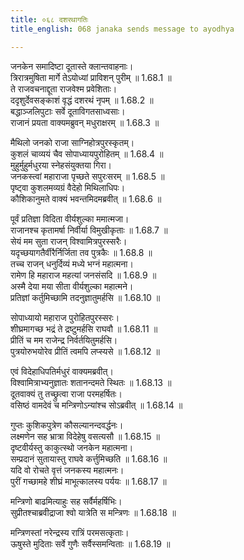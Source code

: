 ```yaml
---
title: ०६८ दशरथागतिः
title_english: 068 janaka sends message to ayodhya

---
```



जनकेन समादिष्टा दूतास्ते क्लान्तवाहनाः।  
त्रिरात्रमुषिता मार्गे तेऽयोध्यां प्राविशन् पुरीम् ॥ 1.68.1 ॥   
ते राजवचनाद्दूता राजवेश्म प्रवेशिताः।  
ददृशुर्देवसङ्काशं वृद्धं दशरथं नृपम् ॥ 1.68.2 ॥   
बद्धाञ्जलिपुटाः सर्वे दूताविगतसाध्वसाः।  
राजानं प्रयता वाक्यमब्रुवन् मधुराक्षरम् ॥ 1.68.3 ॥   

मैथिलो जनको राजा साग्निहोत्रपुरस्कृतम्।  
कुशलं चाव्ययं चैव सोपाध्यायपुरोहितम् ॥ 1.68.4 ॥   
मुहुर्मुहुर्मधुरया स्नेहसंयुक्तया गिरा।  
जनकस्त्वां महाराजा पृच्छते सपुरःसरम् ॥ 1.68.5 ॥   
पृष्ट्वा कुशलमव्यग्रं वैदेहो मिथिलाधिपः।  
कौशिकानुमते वाक्यं भवन्तमिदमब्रवीत् ॥ 1.68.6 ॥   

पूर्वं प्रतिज्ञा विदिता वीर्यशुल्का ममात्मजा।  
राजानश्च कृतामर्षा निर्वीर्या विमुखीकृताः ॥ 1.68.7 ॥   
सेयं मम सुता राजन् विश्वामित्रपुरस्सरैः।  
यदृच्छयागतैर्वीरैर्निर्जिता तव पुत्रकैः ॥ 1.68.8 ॥   
तच्च राजन् धनुर्दिव्यं मध्ये भग्नं महात्मना।  
रामेण हि महाराज महत्यां जनसंसदि ॥ 1.68.9 ॥   
अस्मै देया मया सीता वीर्यशुल्का महात्मने।  
प्रतिज्ञां कर्तुमिच्छामि तदनुज्ञातुमर्हसि ॥ 1.68.10 ॥   

सोपाध्यायो महाराज पुरोहितपुरस्सरः।  
शीघ्रमागच्छ भद्रं ते द्रष्टुमर्हसि राघवौ ॥ 1.68.11 ॥   
प्रीतिं च मम राजेन्द्र निर्वर्तयितुमर्हसि।  
पुत्रयोरुभयोरेव प्रीतिं त्वमपि लप्स्यसे ॥ 1.68.12 ॥   

एवं विदेहाधिपतिर्मधुरं वाक्यमब्रवीत्।  
विश्वामित्राभ्यनुज्ञातः शतानन्दमते स्थितः ॥ 1.68.13 ॥   
दूतवाक्यं तु तच्छ्रुत्वा राजा परमहर्षितः।  
वसिष्ठं वामदेवं च मन्त्रिणोऽन्यांश्च सोऽब्रवीत् ॥ 1.68.14 ॥   

गुप्तः कुशिकपुत्रेण कौसल्यानन्दवर्द्धनः।  
लक्ष्मणेन सह भ्रात्रा विदेहेषु वसत्यसौ ॥ 1.68.15 ॥   
दृष्टवीर्यस्तु काकुत्स्थो जनकेन महात्मना।  
सम्प्रदानं सुतायास्तु राघवे कर्त्तुमिच्छति ॥ 1.68.16 ॥   
यदि वो रोचते वृत्तं जनकस्य महात्मनः।  
पुरीं गच्छामहे शीघ्रं माभूत्कालस्य पर्ययः ॥ 1.68.17 ॥   

मन्त्रिणो बाढमित्याहुः सह सर्वैर्महर्षिभिः।  
सुप्रीतश्चाब्रवीद्राजा श्वो यात्रेति स मन्त्रिणः ॥ 1.68.18 ॥   

मन्त्रिणस्तां नरेन्द्रस्य रात्रिं परमसत्कृताः।  
ऊषुस्ते मुदिताः सर्वे गुणैः सर्वैस्समन्विताः ॥ 1.68.19 ॥   